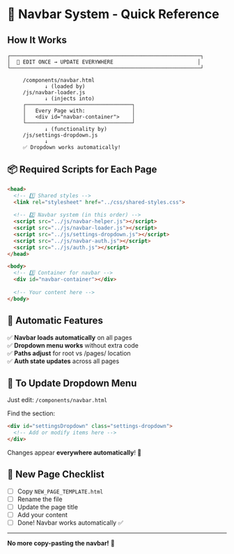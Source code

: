 # 🎯 Navbar System - Quick Reference

## How It Works

```
┌─────────────────────────────────────────────────────────────┐
│  🎨 EDIT ONCE → UPDATE EVERYWHERE                           │
└─────────────────────────────────────────────────────────────┘

     /components/navbar.html
            ↓ (loaded by)
     /js/navbar-loader.js
            ↓ (injects into)
     ┌──────────────────────────────────┐
     │   Every Page with:               │
     │   <div id="navbar-container">    │
     └──────────────────────────────────┘
            ↓ (functionality by)
     /js/settings-dropdown.js
            ↓
     ✅ Dropdown works automatically!
```

## 📦 Required Scripts for Each Page

```html
<head>
  <!-- 1️⃣ Shared styles -->
  <link rel="stylesheet" href="../css/shared-styles.css">
  
  <!-- 2️⃣ Navbar system (in this order) -->
  <script src="../js/navbar-helper.js"></script>
  <script src="../js/navbar-loader.js"></script>
  <script src="../js/settings-dropdown.js"></script>
  <script src="../js/navbar-auth.js"></script>
  <script src="../js/auth.js"></script>
</head>

<body>
  <!-- 3️⃣ Container for navbar -->
  <div id="navbar-container"></div>
  
  <!-- Your content here -->
</body>
```

## 🔄 Automatic Features

✅ **Navbar loads automatically** on all pages  
✅ **Dropdown menu works** without extra code  
✅ **Paths adjust** for root vs /pages/ location  
✅ **Auth state updates** across all pages  

## 🎯 To Update Dropdown Menu

Just edit: `/components/navbar.html`

Find the section:
```html
<div id="settingsDropdown" class="settings-dropdown">
  <!-- Add or modify items here -->
</div>
```

Changes appear **everywhere automatically**! 🎉

## 📄 New Page Checklist

- [ ] Copy `NEW_PAGE_TEMPLATE.html`
- [ ] Rename the file
- [ ] Update the page title
- [ ] Add your content
- [ ] Done! Navbar works automatically ✅

---

**No more copy-pasting the navbar!** 🚀
